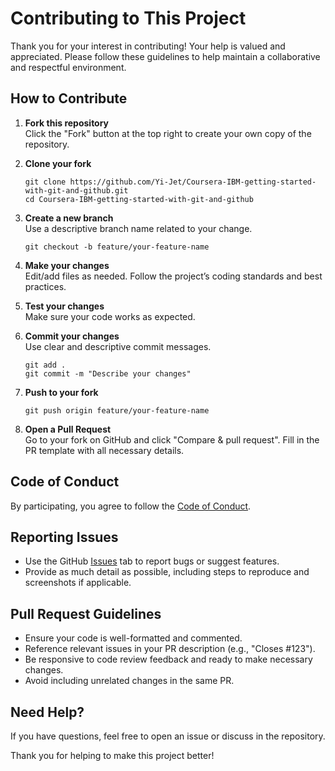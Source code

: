 # Contributing to This Project

Thank you for your interest in contributing! Your help is valued and appreciated. Please follow these guidelines to help maintain a collaborative and respectful environment.

## How to Contribute

1. **Fork this repository**  
   Click the "Fork" button at the top right to create your own copy of the repository.

2. **Clone your fork**  
   ```
   git clone https://github.com/Yi-Jet/Coursera-IBM-getting-started-with-git-and-github.git
   cd Coursera-IBM-getting-started-with-git-and-github
   ```

3. **Create a new branch**  
   Use a descriptive branch name related to your change.
   ```
   git checkout -b feature/your-feature-name
   ```

4. **Make your changes**  
   Edit/add files as needed. Follow the project’s coding standards and best practices.

5. **Test your changes**  
   Make sure your code works as expected.

6. **Commit your changes**  
   Use clear and descriptive commit messages.
   ```
   git add .
   git commit -m "Describe your changes"
   ```

7. **Push to your fork**  
   ```
   git push origin feature/your-feature-name
   ```

8. **Open a Pull Request**  
   Go to your fork on GitHub and click "Compare & pull request". Fill in the PR template with all necessary details.

## Code of Conduct

By participating, you agree to follow the [Code of Conduct](CODE_OF_CONDUCT.md).

## Reporting Issues

- Use the GitHub [Issues](../../issues) tab to report bugs or suggest features.
- Provide as much detail as possible, including steps to reproduce and screenshots if applicable.

## Pull Request Guidelines

- Ensure your code is well-formatted and commented.
- Reference relevant issues in your PR description (e.g., "Closes #123").
- Be responsive to code review feedback and ready to make necessary changes.
- Avoid including unrelated changes in the same PR.

## Need Help?

If you have questions, feel free to open an issue or discuss in the repository.

Thank you for helping to make this project better!
